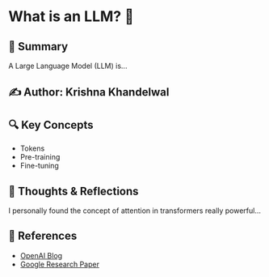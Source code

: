 # What is an LLM? 🤖

## 🧠 Summary
A Large Language Model (LLM) is...

## ✍️ Author: Krishna Khandelwal

## 🔍 Key Concepts
- Tokens
- Pre-training
- Fine-tuning

## 📌 Thoughts & Reflections
I personally found the concept of attention in transformers really powerful...

## 🔗 References
- [OpenAI Blog](https://openai.com/)
- [Google Research Paper](#)
